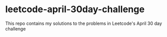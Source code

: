 # leetcode-april-30day-challenge
This repo contains my solutions to the problems in Leetcode's April 30 day challenge

